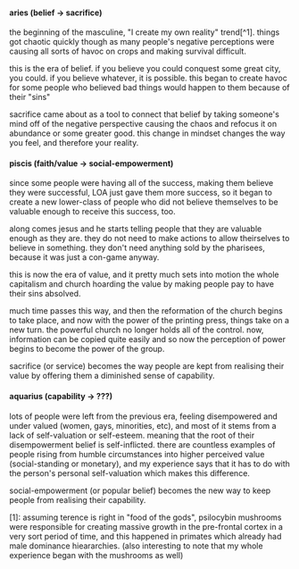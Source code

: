 #### aries (belief -> sacrifice)

the beginning of the masculine, "I create my own reality" trend[^1]. things got chaotic quickly though as many people's negative perceptions were causing all sorts of havoc on crops and making survival difficult.

this is the era of belief. if you believe you could conquest some great city, you could. if you believe whatever, it is possible. this began to create havoc for some people who believed bad things would happen to them because of their "sins"

sacrifice came about as a tool to connect that belief by taking someone's mind off of the negative perspective causing the chaos and refocus it on abundance or some greater good. this change in mindset changes the way you feel, and therefore your reality.

#### piscis (faith/value -> social-empowerment)

since some people were having all of the success, making them believe they were successful, LOA just gave them more success, so it began to create a new lower-class of people who did not believe themselves to be valuable enough to receive this success, too.

along comes jesus and he starts telling people that they are valuable enough as they are. they do not need to make actions to allow theirselves to believe in something. they don't need anything sold by the pharisees, because it was just a con-game anyway.

this is now the era of value, and it pretty much sets into motion the whole capitalism and church hoarding the value by making people pay to have their sins absolved.

much time passes this way, and then the reformation of the church begins to take place, and now with the power of the printing press, things take on a new turn. the powerful church no longer holds all of the control. now, information can be copied quite easily and so now the perception of power begins to become the power of the group.

sacrifice (or service) becomes the way people are kept from realising their value by offering them a diminished sense of capability.

#### aquarius (capability -> ???)

lots of people were left from the previous era, feeling disempowered and under valued (women, gays, minorities, etc), and most of it stems from a lack of self-valuation or self-esteem. meaning that the root of their disempowerment belief is self-inflicted. there are countless examples of people rising from humble circumstances into higher perceived value (social-standing or monetary), and my experience says that it has to do with the person's personal self-valuation which makes this difference.

social-empowerment (or popular belief) becomes the new way to keep people from realising their capability.

[1]: assuming terence is right in "food of the gods", psilocybin mushrooms were responsible for creating massive growth in the pre-frontal cortex in a very sort period of time, and this happened in primates which already had male dominance hieararchies. (also interesting to note that my whole experience began with the mushrooms as well)

